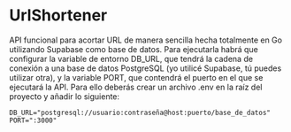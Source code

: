 # UrlShortener

API funcional para acortar URL de manera sencilla hecha totalmente en Go utilizando Supabase como base de datos. Para ejecutarla habrá que configurar la variable de entorno DB_URL, que tendrá la cadena de conexión a una base de datos PostgreSQL (yo utilicé Supabase, tú puedes utilizar otra), y la variable PORT, que contendrá el puerto en el que se ejecutará la API. Para ello deberás crear un archivo .env en la raíz del proyecto y añadir lo siguiente:

```
DB_URL="postgresql://usuario:contraseña@host:puerto/base_de_datos"
PORT=":3000"
```